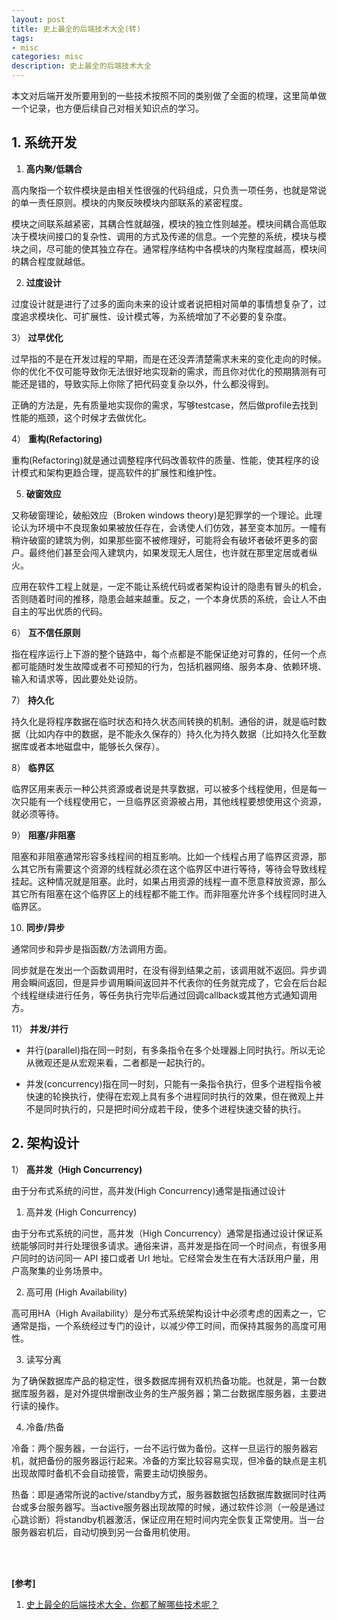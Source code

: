 ```yaml
---
layout: post
title: 史上最全的后端技术大全(转)
tags:
- misc
categories: misc
description: 史上最全的后端技术大全
---
```





本文对后端开发所要用到的一些技术按照不同的类别做了全面的梳理，这里简单做一个记录，也方便后续自己对相关知识点的学习。


<!-- more -->


## 1. 系统开发

1) **高内聚/低耦合**

高内聚指一个软件模块是由相关性很强的代码组成，只负责一项任务，也就是常说的单一责任原则。模块的内聚反映模块内部联系的紧密程度。

模块之间联系越紧密，其耦合性就越强，模块的独立性则越差。模块间耦合高低取决于模块间接口的复杂性、调用的方式及传递的信息。一个完整的系统，模块与模块之间，尽可能的使其独立存在。通常程序结构中各模块的内聚程度越高，模块间的耦合程度就越低。

2) **过度设计**

过度设计就是进行了过多的面向未来的设计或者说把相对简单的事情想复杂了，过度追求模块化、可扩展性、设计模式等，为系统增加了不必要的复杂度。

3） **过早优化**

过早指的不是在开发过程的早期，而是在还没弄清楚需求未来的变化走向的时候。你的优化不仅可能导致你无法很好地实现新的需求，而且你对优化的预期猜测有可能还是错的，导致实际上你除了把代码变复杂以外，什么都没得到。


正确的方法是，先有质量地实现你的需求，写够testcase，然后做profile去找到性能的瓶颈，这个时候才去做优化。


4） **重构(Refactoring)**

重构(Refactoring)就是通过调整程序代码改善软件的质量、性能，使其程序的设计模式和架构更趋合理，提高软件的扩展性和维护性。


5) **破窗效应**

又称破窗理论，破船效应（Broken windows theory)是犯罪学的一个理论。此理论认为环境中不良现象如果被放任存在，会诱使人们仿效，甚至变本加厉。一幢有稍许破窗的建筑为例，如果那些窗不被修理好，可能将会有破坏者破坏更多的窗户。最终他们甚至会闯入建筑内，如果发现无人居住，也许就在那里定居或者纵火。

应用在软件工程上就是，一定不能让系统代码或者架构设计的隐患有冒头的机会，否则随着时间的推移，隐患会越来越重。反之，一个本身优质的系统，会让人不由自主的写出优质的代码。


6） **互不信任原则**
 
指在程序运行上下游的整个链路中，每个点都是不能保证绝对可靠的，任何一个点都可能随时发生故障或者不可预知的行为，包括机器网络、服务本身、依赖环境、输入和请求等，因此要处处设防。


7） **持久化**


持久化是将程序数据在临时状态和持久状态间转换的机制。通俗的讲，就是临时数据（比如内存中的数据，是不能永久保存的）持久化为持久数据（比如持久化至数据库或者本地磁盘中，能够长久保存）。
 
8） **临界区**

临界区用来表示一种公共资源或者说是共享数据，可以被多个线程使用，但是每一次只能有一个线程使用它，一旦临界区资源被占用，其他线程要想使用这个资源，就必须等待。
 

9） **阻塞/非阻塞**

阻塞和非阻塞通常形容多线程间的相互影响。比如一个线程占用了临界区资源，那么其它所有需要这个资源的线程就必须在这个临界区中进行等待，等待会导致线程挂起。这种情况就是阻塞。此时，如果占用资源的线程一直不愿意释放资源，那么其它所有阻塞在这个临界区上的线程都不能工作。而非阻塞允许多个线程同时进入临界区。

10) **同步/异步**

通常同步和异步是指函数/方法调用方面。

同步就是在发出一个函数调用时，在没有得到结果之前，该调用就不返回。异步调用会瞬间返回，但是异步调用瞬间返回并不代表你的任务就完成了，它会在后台起个线程继续进行任务，等任务执行完毕后通过回调callback或其他方式通知调用方。

11） **并发/并行**

* 并行(parallel)指在同一时刻，有多条指令在多个处理器上同时执行。所以无论从微观还是从宏观来看，二者都是一起执行的。

 
* 并发(concurrency)指在同一时刻，只能有一条指令执行，但多个进程指令被快速的轮换执行，使得在宏观上具有多个进程同时执行的效果，但在微观上并不是同时执行的，只是把时间分成若干段，使多个进程快速交替的执行。
 
## 2. 架构设计

1） **高并发（High Concurrency)**

由于分布式系统的问世，高并发(High Concurrency)通常是指通过设计
 
1. 高并发 (High Concurrency)

由于分布式系统的问世，高并发（High Concurrency）通常是指通过设计保证系统能够同时并行处理很多请求。通俗来讲，高并发是指在同一个时间点，有很多用户同时的访问同一 API 接口或者 Url 地址。它经常会发生在有大活跃用户量，用户高聚集的业务场景中。

 
2. 高可用 (High Availability)

高可用HA（High Availability）是分布式系统架构设计中必须考虑的因素之一，它通常是指，一个系统经过专门的设计，以减少停工时间，而保持其服务的高度可用性。

 
3. 读写分离

为了确保数据库产品的稳定性，很多数据库拥有双机热备功能。也就是，第一台数据库服务器，是对外提供增删改业务的生产服务器；第二台数据库服务器，主要进行读的操作。

 
4. 冷备/热备

冷备：两个服务器，一台运行，一台不运行做为备份。这样一旦运行的服务器宕机，就把备份的服务器运行起来。冷备的方案比较容易实现，但冷备的缺点是主机出现故障时备机不会自动接管，需要主动切换服务。

热备：即是通常所说的active/standby方式，服务器数据包括数据库数据同时往两台或多台服务器写。当active服务器出现故障的时候，通过软件诊测（一般是通过心跳诊断）将standby机器激活，保证应用在短时间内完全恢复正常使用。当一台服务器宕机后，自动切换到另一台备用机使用。



 

<br />
<br />




**[参考]**

1. [史上最全的后端技术大全，你都了解哪些技术呢？](https://www.cnblogs.com/sunzhentian/p/11571864.html)





<br />
<br />
<br />

